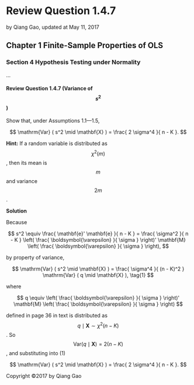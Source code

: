 # Review Question 1.4.7

by Qiang Gao, updated at May 11, 2017

## Chapter 1 Finite-Sample Properties of OLS

### Section 4 Hypothesis Testing under Normality

...

#### Review Question 1.4.7 \(Variance of $$s^2$$\)

Show that, under Assumptions 1.1—1.5,

$$
\mathrm{Var} ( s^2 \mid \mathbf{X} ) = 
\frac{ 2 \sigma^4 }{ n - K }.
$$

**Hint:** If a random variable is distributed as $$\chi^2 (m)$$, then its mean is $$m$$ and variance $$2m$$.

**Solution**

Because

$$
s^2 \equiv \frac{ \mathbf{e}' \mathbf{e} }{ n - K } =
\frac{ \sigma^2 }{ n - K }
\left( \frac{ \boldsymbol{\varepsilon} }{ \sigma } \right)'
\mathbf{M}
\left( \frac{ \boldsymbol{\varepsilon} }{ \sigma } \right),
$$

by property of variance,

$$
\mathrm{Var} ( s^2 \mid \mathbf{X} ) =
\frac{ \sigma^4 }{ (n - K)^2 } \mathrm{Var} ( q \mid \mathbf{X} ),
\tag{1}
$$

where

$$
q \equiv
\left( \frac{ \boldsymbol{\varepsilon} }{ \sigma } \right)'
\mathbf{M}
\left( \frac{ \boldsymbol{\varepsilon} }{ \sigma } \right)
$$

defined in page 36 in text is distributed as $$q \mid \mathbf{X} \sim \chi^2 (n - K)$$. So $$\mathrm{Var} ( q \mid \mathbf{X} ) = 2(n - K)$$, and substituting into \(1\)

$$
\mathrm{Var} ( s^2 \mid \mathbf{X} ) = 
\frac{ 2 \sigma^4 }{ n - K }.
$$

Copyright ©2017 by Qiang Gao

